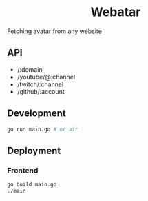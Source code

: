 <h1 align="center">
	Webatar
</h1>
Fetching avatar from any website

## API

- /:domain
- /youtube/@:channel
- /twitch/:channel
- /github/:account

## Development

```bash
go run main.go # or air
```

## Deployment

### Frontend

```bash
go build main.go
./main
```
